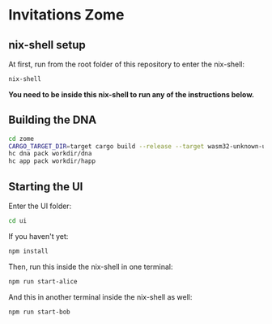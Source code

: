 # Invitations Zome

## nix-shell setup

At first, run from the root folder of this repository to enter the nix-shell:

```bash
nix-shell
```

**You need to be inside this nix-shell to run any of the instructions below.**

## Building the DNA

```bash
cd zome
CARGO_TARGET_DIR=target cargo build --release --target wasm32-unknown-unknown
hc dna pack workdir/dna
hc app pack workdir/happ
```

## Starting the UI

Enter the UI folder:

```bash
cd ui
```

If you haven't yet:

```bash
npm install
```

Then, run this inside the nix-shell in one terminal:

```bash
npm run start-alice
```

And this in another terminal inside the nix-shell as well:

```bash
npm run start-bob
```